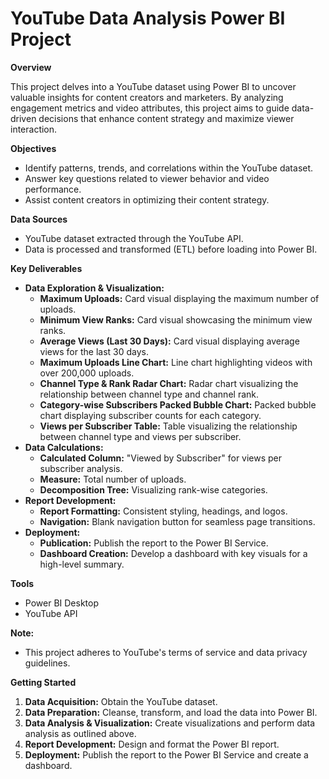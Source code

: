 # YouTube Data Analysis Power BI Project

**Overview**

This project delves into a YouTube dataset using Power BI to uncover valuable insights for content creators and marketers. By analyzing engagement metrics and video attributes, this project aims to guide data-driven decisions that enhance content strategy and maximize viewer interaction.

**Objectives**

* Identify patterns, trends, and correlations within the YouTube dataset.
* Answer key questions related to viewer behavior and video performance.
* Assist content creators in optimizing their content strategy.

**Data Sources**

* YouTube dataset extracted through the YouTube API.
* Data is processed and transformed (ETL) before loading into Power BI.

**Key Deliverables**

* **Data Exploration & Visualization:**
    * **Maximum Uploads:** Card visual displaying the maximum number of uploads.
    * **Minimum View Ranks:** Card visual showcasing the minimum view ranks.
    * **Average Views (Last 30 Days):** Card visual displaying average views for the last 30 days.
    * **Maximum Uploads Line Chart:** Line chart highlighting videos with over 200,000 uploads.
    * **Channel Type & Rank Radar Chart:** Radar chart visualizing the relationship between channel type and channel rank.
    * **Category-wise Subscribers Packed Bubble Chart:** Packed bubble chart displaying subscriber counts for each category.
    * **Views per Subscriber Table:** Table visualizing the relationship between channel type and views per subscriber.
* **Data Calculations:**
    * **Calculated Column:** "Viewed by Subscriber" for views per subscriber analysis.
    * **Measure:** Total number of uploads.
    * **Decomposition Tree:** Visualizing rank-wise categories.
* **Report Development:**
    * **Report Formatting:** Consistent styling, headings, and logos.
    * **Navigation:** Blank navigation button for seamless page transitions.
* **Deployment:**
    * **Publication:** Publish the report to the Power BI Service.
    * **Dashboard Creation:** Develop a dashboard with key visuals for a high-level summary.

**Tools**

* Power BI Desktop
* YouTube API

**Note:**

* This project adheres to YouTube's terms of service and data privacy guidelines.

**Getting Started**

1. **Data Acquisition:** Obtain the YouTube dataset.
2. **Data Preparation:** Cleanse, transform, and load the data into Power BI.
3. **Data Analysis & Visualization:** Create visualizations and perform data analysis as outlined above.
4. **Report Development:** Design and format the Power BI report.
5. **Deployment:** Publish the report to the Power BI Service and create a dashboard.

